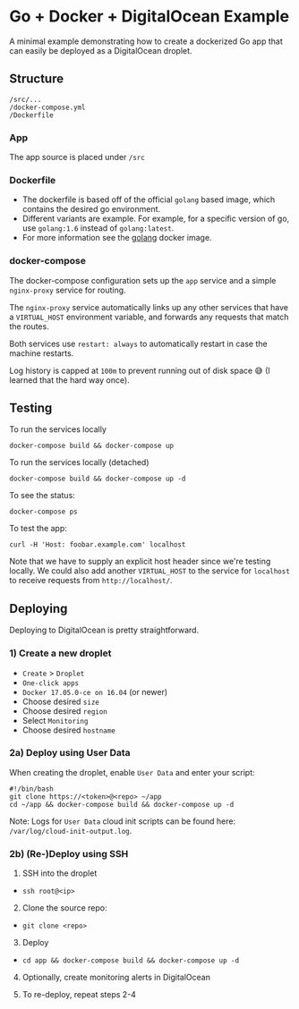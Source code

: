 # Go + Docker + DigitalOcean Example

A minimal example demonstrating how to create a dockerized Go app that can easily be deployed as a DigitalOcean droplet.

## Structure

```
/src/...
/docker-compose.yml
/Dockerfile
```

### App
The app source is placed under `/src`

### Dockerfile
- The dockerfile is based off of the official `golang` based image, which contains the desired go environment.
- Different variants are example. For example, for a specific version of go, use `golang:1.6` instead of `golang:latest`.
- For more information see the [golang](https://hub.docker.com/_/golang/) docker image.

### docker-compose
The docker-compose configuration sets up the `app` service and a simple `nginx-proxy` service for routing.

The `nginx-proxy` service automatically links up any other services that have a `VIRTUAL_HOST` environment variable, and forwards any requests that match the routes.

Both services use `restart: always` to automatically restart in case the machine restarts.

Log history is capped at `100m` to prevent running out of disk space 😅 (I learned that the hard way once).

## Testing
To run the services locally
```
docker-compose build && docker-compose up
```

To run the services locally (detached)
```
docker-compose build && docker-compose up -d
```

To see the status:
```
docker-compose ps
```

To test the app:
```
curl -H 'Host: foobar.example.com' localhost
```

 Note that we have to supply an explicit host header since we're testing locally. We could also add another `VIRTUAL_HOST` to the service for `localhost` to receive requests from `http://localhost/`.

## Deploying
Deploying to DigitalOcean is pretty straightforward.

### 1) Create a new droplet
- `Create` > `Droplet`
- `One-click apps`
- `Docker 17.05.0-ce on 16.04` (or newer)
- Choose desired `size`
- Choose desired `region`
- Select `Monitoring`
- Choose desired `hostname`

### 2a) Deploy using User Data
When creating the droplet, enable `User Data` and enter your script:
```
#!/bin/bash
git clone https://<token>@<repo> ~/app
cd ~/app && docker-compose build && docker-compose up -d
```

Note: Logs for `User Data` cloud init scripts can be found here: `/var/log/cloud-init-output.log`.

### 2b) (Re-)Deploy using SSH
1. SSH into the droplet
  - `ssh root@<ip>`

2. Clone the source repo:
  - `git clone <repo>`

3. Deploy
  - `cd app && docker-compose build && docker-compose up -d`

4. Optionally, create monitoring alerts in DigitalOcean

5. To re-deploy, repeat steps 2-4
